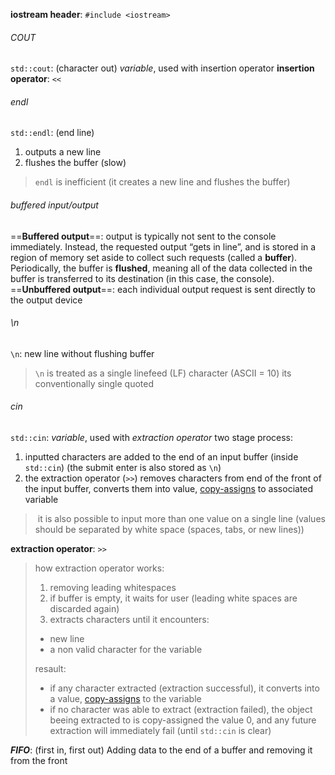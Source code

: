 **iostream header**: `#include <iostream>`

###### COUT
`std::cout`: (character out) *variable*, used with insertion operator
**insertion operator**: `<<`

###### endl
`std::endl`: (end line) 
1. outputs a new line
2. flushes the buffer (slow)

> `endl` is inefficient (it creates a new line and flushes the buffer)

###### buffered input/output
==**Buffered output**==: output is typically not sent to the console immediately. Instead, the requested output “gets in line”, and is stored in a region of memory set aside to collect such requests (called a **buffer**). Periodically, the buffer is **flushed**, meaning all of the data collected in the buffer is transferred to its destination (in this case, the console).
==**Unbuffered output**==: each individual output request is sent directly to the output device


###### \n
`\n`: new line without flushing buffer

> `\n` is treated as a single linefeed (LF) character (ASCII = 10)
> its conventionally single quoted

###### cin
`std::cin`: *variable*, used with *extraction operator*
two stage process:
1. inputted characters are added to the end of an input buffer (inside `std::cin`) (the submit enter is also stored as `\n`)
2. the extraction operator (`>>`) removes characters from end of the front of the input buffer, converts them into value, [copy-assigns](Initialization%20and%20Assignment.md) to associated variable
>  it is also possible to input more than one value on a single line (values should be separated by white space (spaces, tabs, or new lines))

**extraction operator**: `>>`
> how extraction operator works:
> 1. removing leading whitespaces
> 2. if buffer is empty, it waits for user (leading white spaces are discarded again)
> 3. extracts characters  until it encounters:
> 	- new line 
> 	- a non valid character for the variable
>
> resault:
>- if any character extracted (extraction successful), it converts into a value, [copy-assigns](Initialization%20and%20Assignment.md) to the variable
>- if no character was able to extract (extraction failed), the object beeing extracted to  is copy-assigned the value 0, and any future extraction will immediately fail (until `std::cin` is clear)

***FIFO***: (first in, first out) Adding data to the end of a buffer and removing it from the front

